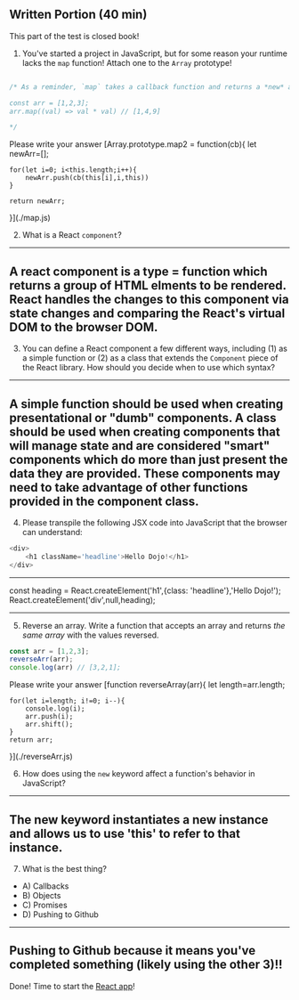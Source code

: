 ## Written Portion (40 min)
This part of the test is closed book!

1. You've started a project in JavaScript, but for some reason your runtime lacks the `map` function! Attach one to the `Array` prototype!


```js

/* As a reminder, `map` takes a callback function and returns a *new* array, with each new value created by the output of the callback function. So:

const arr = [1,2,3];
arr.map((val) => val * val) // [1,4,9]

*/

```

Please write your answer 
[Array.prototype.map2 = function(cb){
    let newArr=[];

    for(let i=0; i<this.length;i++){
        newArr.push(cb(this[i],i,this))
    }

    return newArr;
}](./map.js)

2. What is a React `component`?
---
A react component is a type = function which returns a group of HTML elments to be rendered. React handles the changes to this component via state changes and comparing the React's virtual DOM to the browser DOM.
---

3. You can define a React component a few different ways, including (1) as a simple function or (2) as a class that extends the `Component` piece of the React library. How should you decide when to use which syntax?
---
A simple function should be used when creating presentational or "dumb" components. A class should be used when creating components that will manage state and are considered "smart" components which do more than just present the data they are provided. These components may need to take advantage of other functions provided in the component class.
---

4. Please transpile the following JSX code into JavaScript that the browser can understand:

```js
<div>
    <h1 className='headline'>Hello Dojo!</h1>
</div>
```

---

const heading = React.createElement('h1',{class: 'headline'},'Hello Dojo!');
React.createElement('div',null,heading);

---

5. Reverse an array. Write a function that accepts an array and returns *the same array* with the values reversed.

```js
const arr = [1,2,3];
reverseArr(arr);
console.log(arr) // [3,2,1];
```

Please write your answer [function reverseArray(arr){
    let length=arr.length;

    for(let i=length; i!=0; i--){
        console.log(i);
        arr.push(i);
        arr.shift();
    }
    return arr;
}](./reverseArr.js)

6. How does using the `new` keyword affect a function's behavior in JavaScript?

---
The new keyword instantiates a new instance and allows us to use 'this' to refer to that instance.
---

7. What is the best thing?
* A) Callbacks
* B) Objects
* C) Promises
* D) Pushing to Github

---
Pushing to Github because it means you've completed something (likely using the other 3)!!
---

Done! Time to start the [React app](./app-details.md)!